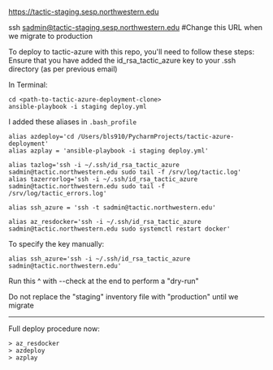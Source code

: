 
https://tactic-staging.sesp.northwestern.edu

ssh sadmin@tactic-staging.sesp.northwestern.edu #Change this URL when we migrate to production


To deploy to tactic-azure with this repo, you'll need to follow these steps:
Ensure that you have added the id_rsa_tactic_azure key to your .ssh directory (as per previous email)

In Terminal:

```
cd <path-to-tactic-azure-deployment-clone>
ansible-playbook -i staging deploy.yml
```

I added these aliases in `.bash_profile`

```
alias azdeploy='cd /Users/bls910/PycharmProjects/tactic-azure-deployment'
alias azplay = 'ansible-playbook -i staging deploy.yml'

alias tazlog='ssh -i ~/.ssh/id_rsa_tactic_azure sadmin@tactic.northwestern.edu sudo tail -f /srv/log/tactic.log'
alias tazerrorlog='ssh -i ~/.ssh/id_rsa_tactic_azure sadmin@tactic.northwestern.edu sudo tail -f /srv/log/tactic_errors.log'

alias ssh_azure = 'ssh -t sadmin@tactic.northwestern.edu'

alias az_resdocker='ssh -i ~/.ssh/id_rsa_tactic_azure sadmin@tactic.northwestern.edu sudo systemctl restart docker'
```

To specify the key manually:

```
alias ssh_azure='ssh -i ~/.ssh/id_rsa_tactic_azure sadmin@tactic.northwestern.edu'
```

Run this ^ with --check at the end to perform a "dry-run"

Do not replace the "staging" inventory file with "production" until we migrate

---
Full deploy procedure now:
```
> az_resdocker
> azdeploy
> azplay
```
